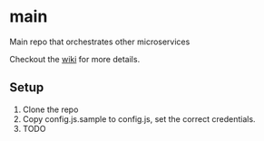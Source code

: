 # main
Main repo that orchestrates other microservices

Checkout the [wiki](https://github.com/nittapp/main/wiki) for more details.

## Setup

1. Clone the repo
2. Copy config.js.sample to config.js, set the correct credentials.
3. TODO
